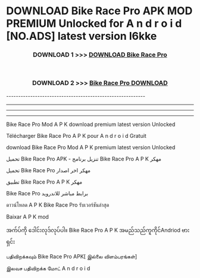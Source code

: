 # DOWNLOAD Bike Race Pro  APK MOD PREMIUM Unlocked for A n d r o i d [NO.ADS] latest version l6kke 



<div align="center">

<h3>DOWNLOAD 1 >>> <a href="https://getmod2.web.app/?judul=Bike Race Pro ">DOWNLOAD Bike Race Pro </a></h3><br>

<h3>DOWNLOAD 2 >>> <a href="https://getmod2.web.app/?judul=Bike Race Pro ">Bike Race Pro  DOWNLOAD </a></h3>

</div>
----------------------------------------------------------

----------------------------------------------------------

----------------------------------------------------------

----------------------------------------------------------

Bike Race Pro  Mod A P K download premium latest version Unlocked

Télécharger Bike Race Pro  A P K pour A n d r o i d Gratuit

download Bike Race Pro  Mod A P K premium latest version Unlocked

تحميل Bike Race Pro  APK - تنزيل برنامج Bike Race Pro  A P K مهكر

تحميل Bike Race Pro  مهكر اخر اصدار

تطبيق Bike Race Pro  A P K مهكر

Bike Race Pro  برابط مباشر للاندرويد

ดาวน์โหลด A P K Bike Race Pro  รับเวอร์ชันล่าสุด

Baixar A P K mod

အက်ပ်ကို ဒေါင်းလုဒ်လုပ်ပါ။ Bike Race Pro  A P K အမည်သည်ကူကိုင်Andriod ဗားရှင်း

பதிவிறக்கவும் Bike Race Pro  APK[ இல்லை விளம்பரங்கள்] 
 
இலவச பதிவிறக்க மோட் A n d r o i d




